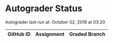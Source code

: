 # Autograder Status
Autograder last run at: October 02, 2018 at 03:20

| GitHub ID | Assignment | Graded Branch |
|-----------|------------|---------------|
